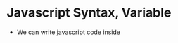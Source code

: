 # Javascript Syntax, Variable
- We can write javascript code inside <script> tag inside html page like this.
- ```
        <html lang="en">
        <head>
            <script>
                    // write your javascript code
            </script>
        </head>
        <body>
            <script>
                // write your javascript code
            </script>
        </body>
        </html>
  ```
- But this is not recommended, because it will become difficult to manage if the javascript code increase.
- It is always preferable to write script tag inside body section
- For better management of the project, we usually write code inside another javascript file, and we include that js file inside Html page, like below.
- ```
        <html lang="en">
        <head>
        </head>
        <body>
            <script src="./calculatorscript.js"></script>
            <script src="./myAlert.js"></script>
        </body>
        </html>
  ```
- In html code runs line by line, if you write alert inside <script> tag at the begining of the code, then first it will show the alert. Then on click on the alert, other part of the html code will execute later
- If you write the alert code at the end of the body , you will see the webpage immediately and then alert will be displayed.

##  defer async
- https://blog.webdevsimplified.com/2019-12/javascript-loading-attributes-explained/
- https://www.youtube.com/watch?v=BMuFBYw91UQ
- Load the image deferasync.png inside images
```
        <html lang="en">
        <head>
        </head>
        <body>
            <script src="./calculatorscript.js"></script>
            <script src="./myAlert.js"></script>
            <img .../>
        </body>
        </html>
```
- In the above  code, each tag  will be parse and execute line by line
- When it comes to <script> tag, it will download the javascript file and execute the whole js file
- Until the js files download & executes, Html will stop executing/ rendering  the tags.
- 
##  default (Without using defer or async)
```
  <script src="myscript.js"></script>
```
- Without async or defer, browser will run your script immediately, before rendering the elements that's below your script tag.

- Lets consider a html file with  html ttags  and JS source
- ---------NOW HTML TAG IS PARSING----------
- Now js Script comes, it will pause the HTML parsing and star downloading, executing js code
- ----------NOW DOWNLOADING JS CODE AND EXECUTING-------------------
- Now it's come to HTML PARSING NOW, once js code execution complete
- 
## async
```
  <script async src="myscript.js"></script>
```
- With async (asynchronous), browser will continue to load the HTML page and render it while the browser load and execute the script at the same time.
- 
## defer
```
  <script defer src="myscript.js"></script>
```
- With defer, browser will run your script when the page finished parsing. (not necessary finishing downloading all image files. This is good.)

## Variables

- Its container of a value
- by using var and let we can define variable
- ```
     let name = "SIba"
     var age = 32;
    const address = "asdasdas";
  ```
- You can change the value of a variable defined by var and let
- But you can not change value if u used const
- Variable name can be
  - camelCase
  - only letters and digits
  - Starting with $ and \_ is allowed
- Below variable names are not allowed - no camelCase , its allowed but a bad practice - Starting with digit is not allowed. - No special characters apart fro\_ and $ - var,let,const names are not allowed.
  **NOTE-** You can't ommit the semi-colon when having two expressions in one line for example - let const a = 1; let const b = 2;

## Data Types in Javascript
- String
- Number
- Object
- Boolean
- Undefined
- null
- Array
- To check the types of a variable, we can check by using typeOf operator in Javascript.

## Javascript String Template Literals
- you can use $ and curly bracket to show a variable/constant inside the '' or ""
- ```
        let myAge = 30;
        let sentence = `My age is ${myAge} and my name is Siba`
  ```
- While using the above statement , you can write multiline string also like this
- ```
        let myAge = 30;
        let sentence = 'My age is ${myAge}
        and my name is Siba'
  ```

- If you want to display any '' inside '', the you can se backslash
- ```
    let set = 'my name is \'siba''
  ```

## Local and Global Variable
- **Local Variable** Variables which we declare inside a block or function, that variable can be access inside the function.It can't be access outside the function.
- ```
    function printNameAndAge(){
        const name = "Siba";
        let age = 23
    }
  ```
- In the Above function name and age are two local variables
- **Global Variable** Variables which can be accessible from all over. Thats known as global variable
- ```
    <script>
        let age = 32;
        const name = "Siba";

        function printNameAndAge(){
        console.log("name "+name+"  Age "+age);
        }
    </script>
  ```

- In the Above function name and age are two Global variables
  > Note : Local variable have higher preferences over global variable inside the block of code.

## Return statement
- Whatever we write after return statement will not be executed
- you can return nothing in a function
- ```
    <script>
        function printNameAndAge(){
        return "Siba"; or return;
        alert("Siba"); // this line will not be execute
        }
    </script>
  ```

## calling function Indirectly
- By using the addEventListener() function , we can call a function
- button.addEventListener("param1",functionNameToExecute);
- param1 - is nothing but the action like click, longPress etc
- second parameter - is gets called when clicked button
- For code details please open calcApp.js inside calculator package

## Data Type Conversion

> **In JavaScript there are 5 different data types that can contain values:**
- string
- number
- boolean
- object
- function

- **There are 6 types of objects:**
  - Object
  - Date
  - Array
  - String
  - Number
  - Boolean
- **And 2 data types that cannot contain values:**
  - null
  - undefined

## typeof
- It is used to check the data type of variable

```
    <script>
        var name;
        console.log(typeof(name));       // string
        let name1;
        console.log(typeof(name1));      // undefined
        let num;
        console.log(typeof(num));        // undefined
        name = "Sibaprasad"
        console.log(typeof(name));       // string
        let nullValue = null
        console.log(typeof(nullValue));  // Object
    </script>
```

## String conversion
- String(x) - it convert anything to string
- here x is anything(string, boolean, number, object, array...)

## toString
- x.toString()

## Converting String to number

- **Number()** can convert strings to number.
- ```
    Number("3.14")    // returns 3.14
    Number(" ")       // returns 0
    Number("")        // returns 0
    Number("99 88")   // returns NaN
  ```
- **parseFloat()** Parses a string and returns a floating point number
- **parseInt()** Parses a string and returns an integer

## Converting Boolean to Number
- Number(true) - 1
- Number(false) - 0

## Converting Date to Number
- ```
    d = new Date();
    Number(d)
  ```
## Automatic Conversion
- ```
    5 + null    // returns 5         because null is converted to 0
    "5" + null  // returns "5null"   because null is converted to "null"
    "5" + 2     // returns "52"      because 2 is converted to "2"
    "5" - 2     // returns 3         because "5" is converted to 5
    "5" * "2"   // returns 10        because "5" and "2" are converted to 5 and 2
  ```

## Creating Object
- By using the {}, we can create object
- ```
       let result = 123;
       const logEntry = {
               operation: 'ADD',
               prevResult: 123,
               number: 12,
               result: result

       };
  ```
- In the above example logEntry is an object

## Accessing Object values
- logEntry.operation
- logEntry.prevResult

## Undefined, null, Nan
- **undefined**
  - it's a datatype
  - default value of uninitialized variables
  - you should not assign undefined as a value mannually
- **null**
  - Never assumed by default
  - You can assign this is a value if you want to "reset" /"clear" a variable
- **NaN**
  - Not a Number
  - Its not a data type
  - Technically, its of type number and can therefore be used in calculations
  - It yeilds a new Nan and its the result of invalid calculations (e.g 3\*'hi')
  - 3\*'hi' : it will print NaN

## Importing Scripts Correctly with defer & Async
- **https://javascript.info/script-async-defer**
- If you import the JS files at the bottom of the HTML code.
- Then after all the html code execute, then js code will execute
- For small line of code, it is fine but for huge number of code, it will make a difference
- Here is the worst Approach
- ```
        <html>
        <body>
        // html code
        // js code
        </body>
        </html>
  ```
- Here is the average Approach
- ```
        <html>
        <head>
        <title>
        </title>
        // js code
        </head>
        <body>
        // html code
        </body>
        </html>
  ```
- Here is the Best Approach
- ```
        <html>
        <head>
        <title>
        </title>
        // js code with defer
        <script src="./abcd.js" defer>
        </head>
        <body>
        // html code
        </body>
        </html>
  ```

## Defer

- Sometimes your js code rely on html code, So if your js code execute first it will show error.
- So that if you use difer, js code will be downloaded but execute after html code rendder.
- If you use this keyword in <script> tag, this means, it will download the js file code but will not execute until the html code execute.
- Once the html code parse, then js file will be execute

## async

- Sometime your js code does rely/depend on html code.
- So your code does not wait to execute all html code
- In this case use async instead of defer.
- ```
        <html>
        <head>
        <title>
        </title>
        // js code with defer
        <script src="./abcd.js" async>
        </head>
        <body>
        // html code
        </body>
        </html>
  ```
- In above code, abcd.js will be download and execute first.
